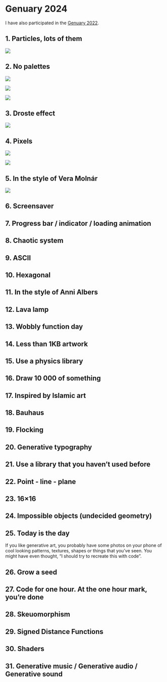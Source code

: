 # Genuary 2024

I have also participated in the [Genuary 2022](https://github.com/ubavic/genuary2022).

## 1. Particles, lots of them

![](/day01/1.png)

## 2. No palettes

![](/day02/1.png)

![](/day02/5.png)

![](/day02/8.png)

## 3. Droste effect

![](/day03/1.gif)

## 4. Pixels

![](/day04/1.png)

![](/day04/2.png)

## 5. In the style of Vera Molnár

![](/day05/1.png)

## 6. Screensaver

## 7. Progress bar / indicator / loading animation

## 8. Chaotic system

## 9. ASCII

## 10. Hexagonal

## 11. In the style of Anni Albers

## 12. Lava lamp

## 13. Wobbly function day

## 14. Less than 1KB artwork

## 15. Use a physics library

## 16. Draw 10 000 of something

## 17. Inspired by Islamic art

## 18. Bauhaus

## 19. Flocking

## 20. Generative typography

## 21. Use a library that you haven’t used before

## 22. Point - line - plane

## 23. 16×16

## 24. Impossible objects (undecided geometry)

## 25. Today is the day

If you like generative art, you probably have some photos on your phone of cool looking patterns, textures, shapes or things that you’ve seen. You might have even thought, “I should try to recreate this with code”.

## 26. Grow a seed

## 27. Code for one hour. At the one hour mark, you’re done

## 28. Skeuomorphism

## 29. Signed Distance Functions

## 30. Shaders

## 31. Generative music / Generative audio / Generative sound
